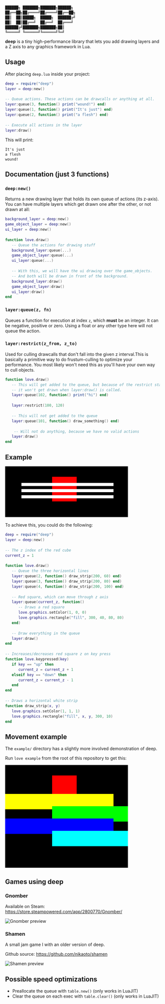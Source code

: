 ```
██████╗ ███████╗███████╗██████╗ 
██╔══██╗██╔════╝██╔════╝██╔══██╗
██║  ██║█████╗  █████╗  ██████╔╝
██║  ██║██╔══╝  ██╔══╝  ██╔═══╝ 
██████╔╝███████╗███████╗██║     
╚═════╝ ╚══════╝╚══════╝╚═╝     
```

**deep** is a tiny high-performance library that lets you add drawing layers and
a Z axis to any graphics framework in Lua.

## Usage
After placing `deep.lua` inside your project:

```lua
deep = require("deep")
layer = deep:new()

-- Queue actions. These actions can be drawcalls or anything at all.
layer:queue(3, function() print("wound!") end)
layer:queue(1, function() print("It's just") end)
layer:queue(2, function() print("a flesh") end)

-- Execute all actions in the layer
layer:draw()
```

This will print:
```
It's just
a flesh
wound!
```

## Documentation (just 3 functions)

### `deep:new()`

Returns a new drawing layer that holds its own queue of actions (its z-axis).
You can have multiple layers which get drawn one after the other, or not drawn at all:
```lua
background_layer = deep:new()
game_object_layer = deep:new()
ui_layer = deep:new()

function love.draw()
   -- Queue the actions for drawing stuff
   background_layer:queue(...)
   game_object_layer:queue(...)
   ui_layer:queue(...)

   -- With this, we will have the ui drawing over the game_objects.
   -- And both will be drawn in front of the background.
   background_layer:draw()
   game_object_layer:draw()
   ui_layer:draw()
end
```

### `layer:queue(z, fn)`
Queues a function for execution at index `z`, which **must** be an integer. It can
be negative, positive or zero. Using a float or any other type here will not
queue the action.

### `layer:restrict(z_from, z_to)`
Used for culling drawcalls that don't fall into the given z interval.This is
basically a primitive way to do frustum-culling to optimize your performance.
You most likely won't need this as you'll have your own way to cull objects.
```lua
function love.draw()
   -- This will get added to the queue, but because of the restrict statement,
   -- it won't get drawn when layer:draw() is called.
   layer:queue(102, function() print("hi") end)

   layer:restrict(100, 120)
   
   -- This will not get added to the queue
   layer:queue(101, function() draw_something() end)
   
    -- Will not do anything, because we have no valid actions
   layer:draw()
end
```

## Example
![love2d z axis drawing example](./example/simple.gif)

To achieve this, you could do the following: 
```lua
deep = require("deep")
layer = deep:new()

-- The z index of the red cube
current_z = 1

function love.draw()
   -- Queue the three horizontal lines
   layer:queue(2, function() draw_strip(200, 60) end)
   layer:queue(3, function() draw_strip(200, 80) end)
   layer:queue(4, function() draw_strip(200, 100) end)

   -- Red square, which can move through z axis
   layer:queue(current_z, function()
      -- Draws a red square
      love.graphics.setColor(1, 0, 0)
      love.graphics.rectangle("fill", 300, 40, 80, 80)
   end)

   -- Draw everything in the queue
   layer:draw()
end

-- Increases/decreases red square z on key press
function love.keypressed(key)
   if key == "up" then
      current_z = current_z + 1
   elseif key == "down" then
      current_z = current_z - 1
   end
end

-- Draws a horizontal white strip
function draw_strip(x, y)
   love.graphics.setColor(1, 1, 1)
   love.graphics.rectangle("fill", x, y, 300, 10)
end
```

## Movement example
The `example/` directory has a slightly more involved demonstration of deep.

Run `love example` from the root of this repository to get this:

![movement example](./example/movement.gif)


## Games using deep

### Gnomber
Available on Steam: https://store.steampowered.com/app/2800770/Gnomber/

![Gnomber preview](./example/gnomber.gif)

### Shamen
A small jam game I with an older version of deep.

Github source: https://github.com/nikaoto/shamen

![Shamen preview](./example/shamen.gif)

## Possible speed optimizations
- Preallocate the queue with `table.new()` (only works in LuaJIT)
- Clear the queue on each exec with `table.clear()` (only works in LuaJIT)
